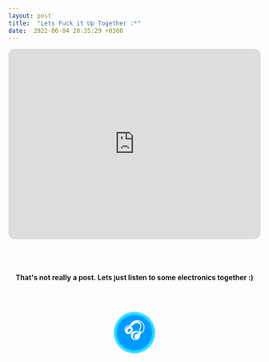 ```yaml
---
layout: post
title:  "Lets Fuck it Up Together :*"
date:  2022-06-04 20:35:29 +0300
---
```



<iframe style="border-radius:12px" src="https://open.spotify.com/embed/playlist/0jNi9HTJBga3Nn5gEyw9I9?utm_source=generator" width="100%" height="380" frameBorder="0" allowfullscreen="" allow="autoplay; clipboard-write; encrypted-media; fullscreen; picture-in-picture"></iframe>

<br><br>


<h4 style = "text-align: center;"> That's not really a post. Lets just listen to some electronics together :) </h4>

<br><br>


<a class="btn"><span>&#127911;</span></a>

<br>


<style>
.btn {
  display: flex;
  margin: auto;
  text-decoration: none;
  outline: none;
  font-size: 40px;
  cursor: pointer;
  position: relative;
  background: #009aff;
  width: 70px;
  height: 70px;
  border-radius: 50%;
  animation: pulse 1.3s ease-out infinite;
}

span {
  margin: auto;
  color: transparent;
  text-shadow: 0 0 0 white;
 }

.btn::after {
  content: '';
  top: 0;
  left: 0;
  right: 0;
  bottom: 0;
  z-index: 1;
  border-radius: 50%;
  position: absolute;
}

@keyframes pulse {
  0% { box-shadow: 0 0 0 0px rgba(0,210,255,1),0 0 0 0px rgba(0,210,255,0.85);  }
  50% { transform: scale(1); }
  100% { box-shadow: 0 0 0 18px rgba(0,210,255,0),0 0 0 36px rgba(0,210,255,0); }
}
</style>
